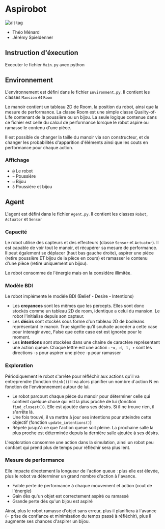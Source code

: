 # Aspirobot
![alt tag](https://vgy.me/GaNIBk.gif)
- Théo Ménard
- Jérémy Spieldenner

## Instruction d'éxecution
Executer le fichier `Main.py` avec python

## Environnement
L'environnement est défini dans le fichier `Environment.py`. Il contient les classes `Mansion` et `Room`

Le manoir contient un tableau 2D de Room, la position du robot, ainsi que la mesure de performance.
La classe Room est une simple classe Quality-of-Life contenant de la poussière ou un bijou.
La seule logique contenue dans ce fichier est celle du calcul de performance lorsque le robot aspire ou ramasse le contenu d'une pièce.

Il est possible de changer la taille du manoir via son constructeur, et de changer les probabilités d'apparition d'éléments ainsi que les couts en performance pour chaque action.

### Affichage
- `@` Le robot
- `~` Poussière
- `o` Bijou
- `õ` Poussière et bijou

## Agent
L'agent est défini dans le fichier `Agent.py`. Il contient les classes `Robot`, `Actuator` et `Sensor`

### Capacité
Le robot utilise des capteurs et des effecteurs (classe `Sensor` et `Actuator`).
Il est capable de voir tout le manoir, et récupérer sa mesure de performance.
Il peut également se déplacer (haut bas gauche droite), aspirer une pièce (retire poussière ET bijou de la pièce en cours) et ramasser le contenu d'une pièce (retire uniquement un bijou).

Le robot consomme de l'énergie mais on la considère illimitée.

### Modèle BDI
Le robot implémente le modèle BDI (Belief - Desire - Intentions)
- Les **croyances** sont les mêmes que les percepts. Elles sont donc stockés comme un tableau 2D de room, identique a celui du mansion. Le robot l'initialise depuis son capteur.
- Les **désirs** sont stockés sous forme d'un tableau 2D de booleans représentant le manoir. True signifie qu'il souhaite acceder a cette case pour interagir avec, False que cette case est est ignorée pour le moment.
- Les **intentions** sont stockées dans une chaine de caractère représentant une action queue. Chaque lettre est une action :
  -`u, d, l, r` sont les directions
  -`s` pour aspirer une pièce
  -`p` pour ramasser
  
### Exploration
Périodiquement le robot s'arrête pour réfléchir aux actions qu'il va entreprendre (fonction `think()`)
Il va alors planifier un nombre d'action N en fonction de l'environnement autour de lui.
- Le robot parcourt chaque pièce du manoir pour déterminer celle qui contient quelque chose qui est la plus proche de lui (fonction `find_closest()`). Elle est ajoutée dans ses désirs. Si il ne trouve rien, il s'arrête là.
- Une fois trouvé, il va mettre à jour ses intentions pour atteindre cette objectif (fonction `update_intentions()`)
- Répete jusqu'à ce que l'action queue soit pleine. La prochaine salle la plus proche est déterminée depuis la dernière salle ajoutée à ses désirs.

L'exploration consomme une action dans la simulation, ainsi un robot peu confiant qui prend plus de temps pour réfléchir sera plus lent.

### Mesure de performance
Elle impacte directement la longueur de l'action queue : plus elle est élevée, plus le robot va déterminer un grand nombre d'action à l'avance.
- Faible perte de performance à chaque mouvement et action (cout de l'énergie)
- Gain dès qu'un objet est correctement aspiré ou ramassé
- Grande perte dès qu'un bijou est aspiré

Ainsi, plus le robot ramasse d'objet sans erreur, plus il planifiera à l'avance (= prise de confiance et minimisation du temps passé à réfléchir), plus il augmente ses chances d'aspirer un bijou.
